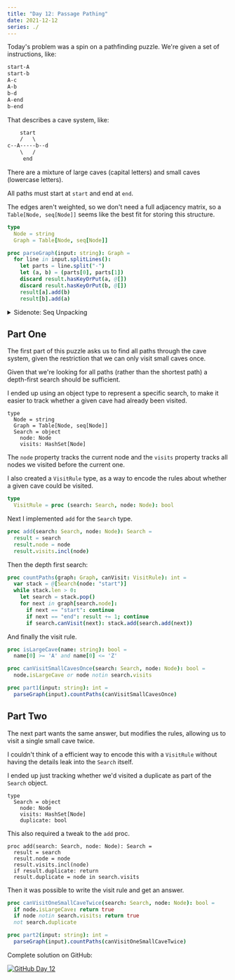 ```yaml
---
title: "Day 12: Passage Pathing"
date: 2021-12-12
series: ./
---
```


Today's problem was a spin on a pathfinding puzzle. We're given a set of instructions, like:

```txt
start-A
start-b
A-c
A-b
b-d
A-end
b-end
```

That describes a cave system, like:

```txt
    start
    /   \
c--A-----b--d
    \   /
     end
```

There are a mixture of large caves (capital letters) and small caves (lowercase letters).

All paths must start at `start` and end at `end`.

The edges aren't weighted, so we don't need a full adjacency matrix, so a `Table[Node, seq[Node]]` seems like the best fit for storing this structure.

```nim
type
  Node = string
  Graph = Table[Node, seq[Node]]

proc parseGraph(input: string): Graph =
  for line in input.splitLines():
    let parts = line.split("-")
    let (a, b) = (parts[0], parts[1])
    discard result.hasKeyOrPut(a, @[])
    discard result.hasKeyOrPut(b, @[])
    result[a].add(b)
    result[b].add(a)
```

<details>
  <summary>Sidenote: Seq Unpacking</summary>

It's a shame that you can't unpack from a seq in Nim. I don't really need the intermediate `parts` variable here. In many other languages you can unpack/destructure directly from iterable/sequential data structures.

```nim
let (a, b) = @[1, 2]
```

Instead, I need to unpack explicitly.

```nim
let a = parts[0]
let b = parts[1]
```

Or reconstruct the seq as a tuple.

```nim
let (a, b) = (parts[0], parts[1])
```

This could be worked around with macros, but I wish it was a part of the default language.

</details>

## Part One
The first part of this puzzle asks us to find all paths through the cave system, given the restriction that we can only visit small caves once.

Given that we're looking for all paths (rather than the shortest path) a depth-first search should be sufficient.

I ended up using an object type to represent a specific search, to make it easier to track whether a given cave had already been visited.

```nim/4-6
type
  Node = string
  Graph = Table[Node, seq[Node]]
  Search = object
    node: Node
    visits: HashSet[Node]
```

The `node` property tracks the current node and the `visits` property tracks all nodes we visited before the current one.

I also created a `VisitRule` type, as a way to encode the rules about whether a given cave could be visited.

```nim
type
  VisitRule = proc (search: Search, node: Node): bool
```

Next I implemented `add` for the `Search` type.

```nim
proc add(search: Search, node: Node): Search =
  result = search
  result.node = node
  result.visits.incl(node)
```

Then the depth first search:

```nim
proc countPaths(graph: Graph, canVisit: VisitRule): int =
  var stack = @[Search(node: "start")]
  while stack.len > 0:
    let search = stack.pop()
    for next in graph[search.node]:
      if next == "start": continue
      if next == "end": result += 1; continue
      if search.canVisit(next): stack.add(search.add(next))
```

And finally the visit rule.

```nim
proc isLargeCave(name: string): bool =
  name[0] >= 'A' and name[0] <= 'Z'

proc canVisitSmallCavesOnce(search: Search, node: Node): bool =
  node.isLargeCave or node notin search.visits

proc part1(input: string): int =
  parseGraph(input).countPaths(canVisitSmallCavesOnce)
```

## Part Two
The next part wants the same answer, but modifies the rules, allowing us to visit a single small cave twice.

I couldn't think of a efficient way to encode this with a `VisitRule` without having the details leak into the `Search` itself.

I ended up just tracking whether we'd visited a duplicate as part of the `Search` object.

```nim/5
type
  Search = object
    node: Node
    visits: HashSet[Node]
    duplicate: bool
```

This also required a tweak to the `add` proc.

```nim/5-7
proc add(search: Search, node: Node): Search =
  result = search
  result.node = node
  result.visits.incl(node)
  if result.duplicate: return
  result.duplicate = node in search.visits
```

Then it was possible to write the visit rule and get an answer.

```nim
proc canVisitOneSmallCaveTwice(search: Search, node: Node): bool =
  if node.isLargeCave: return true
  if node notin search.visits: return true
  not search.duplicate

proc part2(input: string): int =
  parseGraph(input).countPaths(canVisitOneSmallCaveTwice)
```

Complete solution on GitHub:

[![GitHub](/icons/github.svg) Day 12](https://github.com/danprince/advent-of-code/blob/master/2021/day-12/main.nim)

